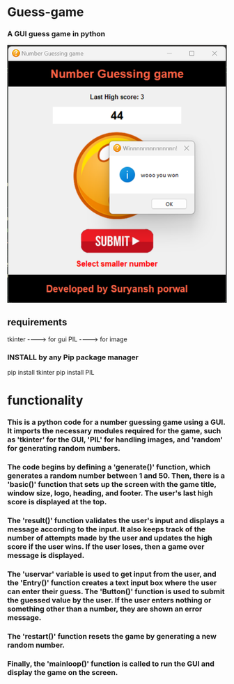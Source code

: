 # Guess-game
### A GUI guess game in python

![sample](won.png)

## requirements

tkinter ----> for gui
PIL ----> for image

### INSTALL by any Pip package manager

pip install tkinter
pip install PIL

# functionality

### This is a python code for a number guessing game using a GUI. It imports the necessary modules required for the game, such as 'tkinter' for the GUI, 'PIL' for handling images, and 'random' for generating random numbers. 

### The code begins by defining a 'generate()' function, which generates a random number between 1 and 50. Then, there is a 'basic()' function that sets up the screen with the game title, window size, logo, heading, and footer. The user's last high score is displayed at the top. 

### The 'result()' function validates the user's input and displays a message according to the input. It also keeps track of the number of attempts made by the user and updates the high score if the user wins. If the user loses, then a game over message is displayed. 

 ### The 'uservar' variable is used to get input from the user, and the 'Entry()' function creates a text input box where the user can enter their guess. The 'Button()' function is used to submit the guessed value by the user. If the user enters nothing or something other than a number, they are shown an error message.

### The 'restart()' function resets the game by generating a new random number. 

### Finally, the 'mainloop()' function is called to run the GUI and display the game on the screen.

